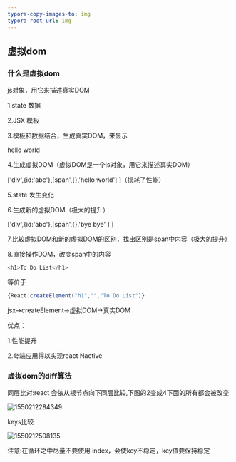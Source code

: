 ```yaml
---
typora-copy-images-to: img
typora-root-url: img
---
```


## 虚拟dom

### 什么是虚拟dom

js对象，用它来描述真实DOM

1.state 数据

2.JSX 模板

3.模板和数据结合，生成真实DOM，来显示

<div id='abc' ><span>hello world</span></div>

4.生成虚拟DOM（虚拟DOM是一个js对象，用它来描述真实DOM）

['div',{id:'abc'},[span',{},'hello world'] ]（损耗了性能）

5.state 发生变化

6.生成新的虚拟DOM（极大的提升）

['div',{id:'abc'},[span',{},'bye bye' ] ]

7.比较虚拟DOM和新的虚拟DOM的区别，找出区别是span中内容（极大的提升）

8.直接操作DOM，改变span中的内容

```javascript
<h1>To Do List</h1>
```

等价于

```javascript
{React.createElement("h1","","To Do List")}
```

jsx->createElement->虚拟DOM->真实DOM



优点：

1.性能提升

2.夸端应用得以实现react Nactive

### 虚拟dom的diff算法

同层比对:react 会依从根节点向下同层比较,下图的2变成4下面的所有都会被改变

![1550212284349](/1550212284349.png)

keys比较

![1550212508135](/1550212508135.png)

注意:在循环之中尽量不要使用 index，会使key不稳定，key值要保持稳定